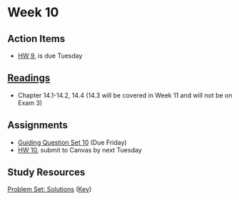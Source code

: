 # Week 10


## Action Items
* [HW 9](https://genchem.science.psu.edu/homework-9-houck), is due Tuesday


## [Readings](https://genchem.science.psu.edu)
* Chapter 14.1-14.2, 14.4 (14.3 will be covered in Week 11 and will not be on Exam 3)


## Assignments

- [Guiding Question Set 10](https://psu.instructure.com/courses/1866869/quizzes/3317753) (Due Friday)
- [HW 10](https://genchem.science.psu.edu/homework-10-houck), submit to Canvas by next Tuesday

## Study Resources

[Problem Set: Solutions](https://media.ed.science.psu.edu/sites/media/ed/files/documents/problemset18_solutions.pdf) ([Key](https://media.ed.science.psu.edu/sites/media/ed/files/documents/problemset18_solutions_key.pdf))



<houck-math> </houck-math>